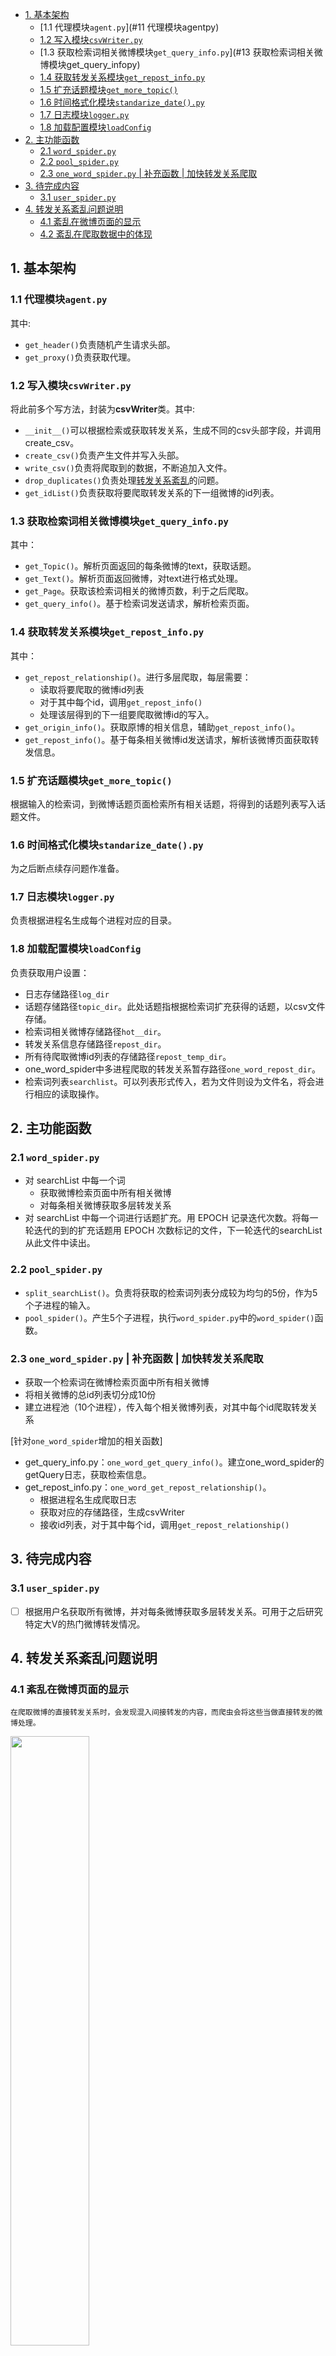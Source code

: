 <!-- TOC -->

- [1. 基本架构](#1-基本架构)
    - [1.1	代理模块`agent.py`](#11	代理模块agentpy)
    - [1.2 写入模块`csvWriter.py`](#12-写入模块csvwriterpy)
    - [1.3	获取检索词相关微博模块`get_query_info.py`](#13	获取检索词相关微博模块get_query_infopy)
    - [1.4 获取转发关系模块`get_repost_info.py`](#14-获取转发关系模块get_repost_infopy)
    - [1.5 扩充话题模块`get_more_topic()`](#15-扩充话题模块get_more_topic)
    - [1.6 时间格式化模块`standarize_date().py`](#16-时间格式化模块standarize_datepy)
    - [1.7 日志模块`logger.py`](#17-日志模块loggerpy)
    - [1.8 加载配置模块`loadConfig`](#18-加载配置模块loadconfig)
- [2. 主功能函数](#2-主功能函数)
    - [2.1 `word_spider.py`](#21-word_spiderpy)
    - [2.2 `pool_spider.py`](#22-pool_spiderpy)
    - [2.3 `one_word_spider.py` | 补充函数 | 加快转发关系爬取](#23-one_word_spiderpy--补充函数--加快转发关系爬取)
- [3. 待完成内容](#3-待完成内容)
    - [3.1 `user_spider.py`](#31-user_spiderpy)
- [4. 转发关系紊乱问题说明](#4-转发关系紊乱问题说明)
    - [4.1 紊乱在微博页面的显示](#41-紊乱在微博页面的显示)
    - [4.2 紊乱在爬取数据中的体现](#42-紊乱在爬取数据中的体现)

<!-- /TOC -->

## 1. 基本架构
### 1.1	代理模块`agent.py`
其中:
- `get_header()`负责随机产生请求头部。
- `get_proxy()`负责获取代理。
### 1.2 写入模块`csvWriter.py`
将此前多个写方法，封装为**csvWriter**类。其中:
- `__init__()`可以根据检索或获取转发关系，生成不同的csv头部字段，并调用create_csv。
- `create_csv()`负责产生文件并写入头部。
- `write_csv()`负责将爬取到的数据，不断追加入文件。
- `drop_duplicates()`负责处理[转发关系紊乱](#4-转发关系紊乱问题说明)的问题。
- `get_idList()`负责获取将要爬取转发关系的下一组微博的id列表。
### 1.3	获取检索词相关微博模块`get_query_info.py`
其中：
- `get_Topic()`。解析页面返回的每条微博的text，获取话题。
- `get_Text()`。解析页面返回微博，对text进行格式处理。
- `get_Page`。获取该检索词相关的微博页数，利于之后爬取。
- `get_query_info()`。基于检索词发送请求，解析检索页面。
### 1.4 获取转发关系模块`get_repost_info.py`
其中：
- `get_repost_relationship()`。进行多层爬取，每层需要：
    - 读取将要爬取的微博id列表
    - 对于其中每个id，调用`get_repost_info()`
    - 处理该层得到的下一组要爬取微博id的写入。
- `get_origin_info()`。获取原博的相关信息，辅助`get_repost_info()`。
- `get_repost_info()`。基于每条相关微博id发送请求，解析该微博页面获取转发信息。
### 1.5 扩充话题模块`get_more_topic()`
根据输入的检索词，到微博话题页面检索所有相关话题，将得到的话题列表写入话题文件。
### 1.6 时间格式化模块`standarize_date().py`
为之后断点续存问题作准备。
### 1.7 日志模块`logger.py`
负责根据进程名生成每个进程对应的目录。
### 1.8 加载配置模块`loadConfig`
负责获取用户设置：
- 日志存储路径`log_dir`
- 话题存储路径`topic_dir`。此处话题指根据检索词扩充获得的话题，以csv文件存储。
- 检索词相关微博存储路径`hot__dir`。
- 转发关系信息存储路径`repost_dir`。
- 所有待爬取微博id列表的存储路径`repost_temp_dir`。
- one_word_spider中多进程爬取的转发关系暂存路径`one_word_repost_dir`。
- 检索词列表`searchlist`。可以列表形式传入，若为文件则设为文件名，将会进行相应的读取操作。
## 2. 主功能函数

### 2.1 `word_spider.py`
- 对 searchList 中每一个词
    - 获取微博检索页面中所有相关微博
    - 对每条相关微博获取多层转发关系
- 对 searchList 中每一个词进行话题扩充。用 EPOCH 记录迭代次数。将每一轮迭代的到的扩充话题用 EPOCH 次数标记的文件，下一轮迭代的searchList从此文件中读出。

### 2.2 `pool_spider.py`
- `split_searchList()`。负责将获取的检索词列表分成较为均匀的5份，作为5个子进程的输入。
- `pool_spider()`。产生5个子进程，执行`word_spider.py`中的`word_spider()`函数。

### 2.3 `one_word_spider.py` | 补充函数 | 加快转发关系爬取
- 获取一个检索词在微博检索页面中所有相关微博
- 将相关微博的总id列表切分成10份
- 建立进程池（10个进程），传入每个相关微博列表，对其中每个id爬取转发关系

[针对`one_word_spider`增加的相关函数]
- get_query_info.py：`one_word_get_query_info()`。建立one_word_spider的getQuery日志，获取检索信息。
- get_repost_info.py：`one_word_get_repost_relationship()`。
    - 根据进程名生成爬取日志
    - 获取对应的存储路径，生成csvWriter
    - 接收id列表，对于其中每个id，调用`get_repost_relationship()`
## 3. 待完成内容
### 3.1 `user_spider.py`
- [ ] 根据用户名获取所有微博，并对每条微博获取多层转发关系。可用于之后研究特定大V的热门微博转发情况。

## 4. 转发关系紊乱问题说明

### 4.1 紊乱在微博页面的显示
    
    在爬取微博的直接转发关系时，会发现混入间接转发的内容，而爬虫会将这些当做直接转发的微博处理。
<img src="https://raw.githubusercontent.com/WIN0624/IMAGE/master/img/20200724121139.png" width="50%" height="50%">

### 4.2 紊乱在爬取数据中的体现
* **问题：同一条微博，同时属于多个层** <br>
  对于显示紊乱的微博，其在整一条转发链中每次都会出现。以A为原创微博为例，转发链为"A <-B <-C <-D <-E"。<br>
  若E为紊乱微博，则在爬取A、B、C、D时都会出现该紊乱微博，则爬虫会多次记录，将E分别处理为第1、2、3、4层转发，即其与B（直接转发A）、C、D同层，且最后将其记录为D的直接转发。
> 注：整条转发链上的其它微博也会重复记录（如C、D）

* 影响1：爬取A、B、C直接转发时，对应字段会反复出现这条微博<br>
  [例子]<br>
  <img src="https://raw.githubusercontent.com/WIN0624/IMAGE/master/img/20200724151530.png" width="50%" height="50%"><br>
  其转发数据显示如下（实际上应取最后一层）：<br>
  <img src="https://raw.githubusercontent.com/WIN0624/IMAGE/master/img/20200724151705.png" width="70%" height="70%">

* 影响2：将爬取紊乱微博的转发关系时，level各不相同。实际上，仅最高level为正确的层数。<br>
<img src="https://raw.githubusercontent.com/WIN0624/IMAGE/master/img/20200724152940.png" width="70%" height="70%">